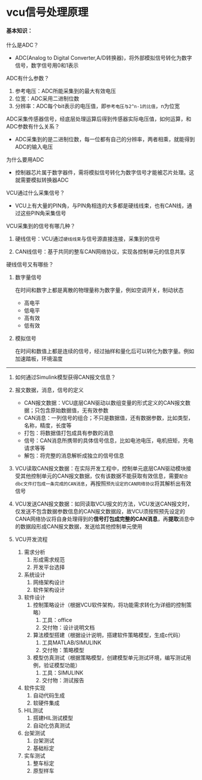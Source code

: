 # vcu信号处理原理

#### 基本知识：

什么是ADC？

- ADC(Analog to Digital Converter,A/D转换器)，将外部模拟信号转化为数字信号，数字信号用0和1表示	

ADC有什么参数？

1. 参考电压：ADC所能采集到的最大有效电压
2. 位宽：ADC采用二进制位数
3. 分辨率：ADC每个bit表示的电压值，即`参考电压与2^n-1的比值`，n为位宽

ADC采集传感器信号，经底层处理运算后得到传感器实际电压值，如何运算，和ADC参数有什么关系？

- ADC采集到的是二进制位数，每一位都有自己的分辨率，两者相乘，就能得到ADC的输入电压

为什么要用ADC

- 控制器芯片属于数字器件，需将模拟信号转化为数字信号才能被芯片处理。这就需要模拟转换器ADC

VCU通过什么采集信号？

- VCU上有大量的PIN角，与PIN角相连的大多都是硬线线束，也有CAN线，通过这些PIN角采集信号

VCU采集到的信号有哪几种？

1. 硬线信号：VCU通过`硬线线束`与信号源直接连接，采集到的信号

2. CAN线信号：基于共同的整车CAN网络协议，实现各控制单元的信息共享

硬线信号又有哪些？

1. 数字量信号

   在时间和数字上都是离散的物理量称为数字量，例如空调开关，制动状态

   - 高电平
   - 低电平
   - 高有效
   - 低有效

2. 模拟信号

   在时间和数值上都是连续的信号，经过抽样和量化后可以转化为数字量。例如加速踏板，环境温度

<hr>

1. 如何通过Simulink模型获得CAN报文信息？
2. 报文数据，消息，信号的定义
   - CAN报文数据：VCU底层CAN驱动以数组变量的形式定义的CAN报文数据；只包含原始数据值，无有效参数
   - CAN消息：一列信号的组合；不只是数据值，还有数据参数，比如类型，名称，精度，长度等
   - 打包：将数据值打包成具有参数的消息
   - 信号：CAN消息所携带的具体信号信息，比如电池电压，电机扭矩，充电请求等等
   - 解包：将完整的消息解析成独立的信号信息

3. VCU读取CAN报文数据：在实际开发工程中，控制单元底层CAN驱动模块接受其他控制单元的CAN报文数据，仅有该数据不能获取有效信息，需要`配合dbc文件打包成一条完成的CAN消息`，再按照`预先设定的CAN网络协议`将其解析出有效信号
4. VCU发送CAN报文数据：如同读取VCU报文的方法，VCU发送CAN报文时，仅发送不包含数据参数信息的CAN报文数据段，故VCU须按照预先设定的CANA网络协议将自身处理得到的**信号打包成完整的CAN消息**，再**提取**消息中的数据段形成CAN报文数据，发送给其他控制单元使用

5. VCU开发流程
   1. 需求分析
      1. 形成需求规范
      2. 开发平台选择
   2. 系统设计
      1. 网络架构设计
      2. 软件架构设计
   3. 软件设计
      1. 控制策略设计（根据VCU软件架构，将功能需求转化为详细的控制策略）
         1. 工具：office
         2. 交付物：设计说明文档
      2. 算法模型搭建（根据设计说明，搭建软件策略模型，生成c代码）
         1. 工具MATLAB/SIMULINK
         2. 交付物：策略模型
      3. 模型仿真测试（根据策略模型，创建模型单元测试环境，编写测试用例，验证模型功能）
         1. 工具：SIMULINK
         2. 交付物：测试报告
   4. 软件实现
      1. 自动代码生成
      2. 软硬件集成
   5. HIL测试
      1. 搭建HIL测试模型
      2. 自动化仿真测试
   6. 台架测试
      1. 台架测试
      2. 基础标定
   7. 实车测试
      1. 整车标定
      2. 原型样车




